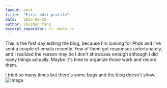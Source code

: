 ```yaml
---
layout: post
title:  "First edit profile"
date:   2023-09-25
author: Shuzhan Yang
excerpt_separator: <!--more-->
---
```


This is the first day editing the blog, because I'm looking for Phds and I've sent a couple of emails recently. Few of them get responses unfortunately, and I realized the reason may be I don't showcase enough although I did many things actually. Maybe it's time to organize those work and record them.

I tried so many times but there's some bugs and the blog doesn't show.
![image]([https://user.qzone.qq.com/718881853/311/](http://shmmsns.qpic.cn/mmsns/4QDhOh7gzSO5PFB2aqZTrPKJJExIuIl4lwyhhPvIhqCyGibnktQoxVJqaqKZYUN5dV6Jdkn2oeKQ/0/0?rf=viewer_311)http://shmmsns.qpic.cn/mmsns/4QDhOh7gzSO5PFB2aqZTrPKJJExIuIl4lwyhhPvIhqCyGibnktQoxVJqaqKZYUN5dV6Jdkn2oeKQ/0/0?rf=viewer_311)

